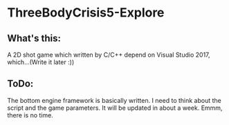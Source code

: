 # ThreeBodyCrisis5-Explore

## What's this:

A 2D shot game which written by C/C++ depend on Visual Studio 2017, which...(Write it later :))

## ToDo:

The bottom engine framework is basically written. I need to think about the script and the game parameters. It will be updated in about a week. Emmm, there is no time.
